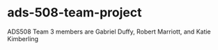 # ads-508-team-project
ADS508 Team 3 members are Gabriel Duffy, Robert Marriott, and Katie Kimberling
